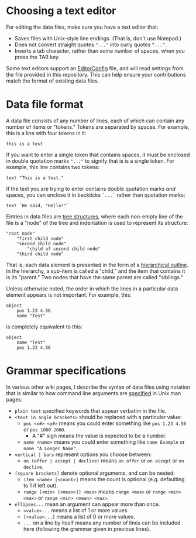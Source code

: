 # Choosing a text editor

For editing the data files, make sure you have a text editor that:

* Saves files with Unix-style line endings. (That is, don't use Notepad.)
* Does not convert straight quotes `"..."` into curly quotes `“...”`.
* Inserts a tab character, rather than some number of spaces, when you press the TAB key.

Some text editors support an [EditorConfig](https://editorconfig.org/) file, and will read settings from the file provided in this repository. This can help ensure your contributions match the format of existing data files.

# Data file format

A data file consists of any number of lines, each of which can contain any number of items or "tokens." Tokens are separated by spaces. For example, this is a line with four tokens in it:

    this is a test

If you want to enter a single token that contains spaces, it must be enclosed in double quotation marks `"..."` to signify that is is a single token. For example, this line contains two tokens:

    text "This is a test."

If the text you are trying to enter contains double quotation marks *and* spaces, you can enclose it in backticks `` `...` `` rather than quotation marks:

    text `He said, "Hello!"`

Entries in data files are [tree structures](https://en.wikipedia.org/wiki/Tree_structure), where each non-empty line of the file is a "node" of the tree and indentation is used to represent its structure:

    "root node"
        "first child node"
        "second child node"
            "child of second child node"
        "third child node"

That is, each data element is presented in the form of a [hierarchical outline](https://en.wikipedia.org/wiki/Outline_(list)). In the hierarchy, a sub-item is called a "child," and the item that contains it is its "parent." Two nodes that have the same parent are called "siblings."

Unless otherwise noted, the order in which the lines in a particular data element appears is not important. For example, this:

    object
        pos 1.23 4.56
        name "Test"

is completely equivalent to this:

    object
        name "Test"
        pos 1.23 4.56

# Grammar specifications

In various other wiki pages, I describe the syntax of data files using notation that is similar to how command line arguments are [specified](http://pubs.opengroup.org/onlinepubs/9699919799/basedefs/V1_chap12.html) in Unix man pages:

* `plain text` specified keywords that appear verbatim in the file.
* `<text in angle brackets>` should be replaced with a particular value:
  * `pos <x#> <y#>` means you could enter something like `pos 1.23 4.56` or `pos 1000 2000`.
    * A "#" sign means the value is expected to be a number.
  * `name <name>` means you could enter something like `name Example` or `name "A Longer Name"`.
* `vertical | bars` represent options you choose between:
  * `on (offer | accept | decline)` means `on offer` or `on accept` or `on decline`.
* `[square brackets]` denote optional arguments, and can be nested:
  * `item <name> [<count>]` means the count is optional (e.g. defaulting to 1 if left out).
  * `range [<min> [<mean>]] <max>` means `range <max>` or `range <min> <max>` or `range <min> <mean> <max>`.
* `ellipses...` mean an argument can appear more than once.
  * `<value>...` means a list of 1 or more values.
  * `[<value>...]` means a list of 0 or more values.
  * `...` on a line by itself means any number of lines can be included here (following the grammar given in previous lines).
